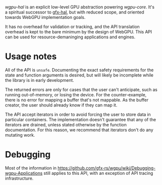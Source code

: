 *wgpu-hal* is an explicit low-level GPU abstraction powering *wgpu-core*.
It's a spiritual successor to [gfx-hal](https://github.com/gfx-rs/gfx),
but with reduced scope, and oriented towards WebGPU implementation goals.

It has no overhead for validation or tracking, and the API translation overhead is kept to the bare minimum by the design of WebGPU.
This API can be used for resource-demaninging applications and engines.

# Usage notes

All of the API is `unsafe`. Documenting the exact safety requirements for the
state and function arguments is desired, but will likely be incomplete while the library is in early development.

The returned errors are only for cases that the user can't anticipate,
such as running out-of-memory, or losing the device.
For the counter-example, there is no error for mapping a buffer that's not mappable.
As the buffer creator, the user should already know if they can map it.

The API accept iterators in order to avoid forcing the user to store data in particular containers. The implementation doesn't guarantee that any of the iterators are drained, unless stated otherwise by the function documentation.
For this reason, we recommend that iterators don't do any mutating work.

# Debugging

Most of the information in https://github.com/gfx-rs/wgpu/wiki/Debugging-wgpu-Applications still applies to this API, with an exception of API tracing infrastructure.
